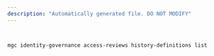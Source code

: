 ```yaml
---
description: "Automatically generated file. DO NOT MODIFY"
---
```


```bash


mgc identity-governance access-reviews history-definitions list

```